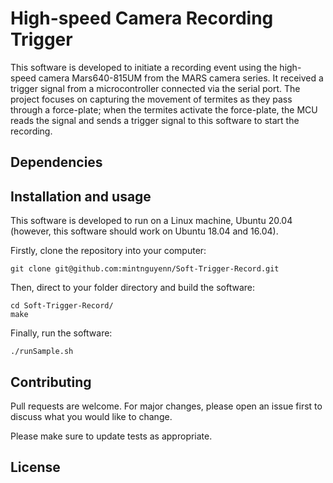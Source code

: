 # High-speed Camera Recording Trigger

This software is developed to initiate a recording event using the high-speed camera Mars640-815UM from the MARS camera series. It received a trigger signal from a microcontroller connected via the serial port. The project focuses on capturing the movement of termites as they pass through a force-plate; when the termites activate the force-plate, the MCU reads the signal and sends a trigger signal to this software to start the recording.
## Dependencies

## Installation and usage

This software is developed to run on a Linux machine, Ubuntu 20.04 (however, this software should work on Ubuntu 18.04 and 16.04).

Firstly, clone the repository into your computer:
```git
git clone git@github.com:mintnguyenn/Soft-Trigger-Record.git
```

Then, direct to your folder directory and build the software:
```
cd Soft-Trigger-Record/
make
```

Finally, run the software:
```
./runSample.sh
```

## Contributing

Pull requests are welcome. For major changes, please open an issue first
to discuss what you would like to change.

Please make sure to update tests as appropriate.

## License
